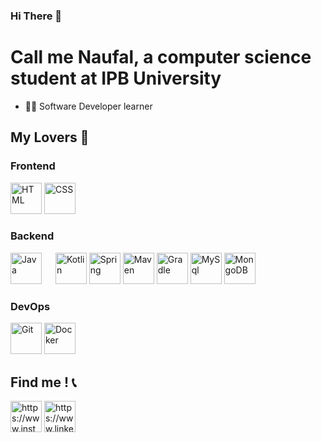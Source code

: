### Hi There 👋
# Call me Naufal, a computer science student at IPB University

- 🧑‍💻 Software Developer learner 

## **My Lovers** 💖

### **Frontend**
<a href="https://en.wikipedia.org/wiki/HTML5"><img src="https://upload.wikimedia.org/wikipedia/commons/thumb/6/61/HTML5_logo_and_wordmark.svg/260px-HTML5_logo_and_wordmark.svg.png" alt="HTML" height="50" style="max-width: 100%"/></a>
<a href="https://en.wikipedia.org/wiki/CSS"><img src="https://upload.wikimedia.org/wikipedia/commons/thumb/d/d5/CSS3_logo_and_wordmark.svg/120px-CSS3_logo_and_wordmark.svg.png" alt="CSS" height="50" style="max-width: 100%"/></a>
### **Backend**
<a href="https://www.java.com/en/"><img src="https://upload.wikimedia.org/wikipedia/en/3/30/Java_programming_language_logo.svg" alt="Java" height="50" style="max-width: 100%"/></a> &emsp;
<a href="https://kotlinlang.org/"><img src="https://upload.wikimedia.org/wikipedia/commons/7/74/Kotlin_Icon.png" alt="Kotlin" height="50" style="max-width: 100%"/></a>
<a href="https://spring.io/"><img src="https://cdn.freebiesupply.com/logos/large/2x/spring-3-logo-png-transparent.png" alt="Spring" height="50" style="max-width: 100%"/></a>
<a href="https://maven.apache.org/"><img src="https://upload.wikimedia.org/wikipedia/commons/thumb/5/52/Apache_Maven_logo.svg/2560px-Apache_Maven_logo.svg.png" alt="Maven" height="50" style="max-width: 100%"/></a>
<a href="https://gradle.org/"><img src="https://upload.wikimedia.org/wikipedia/commons/c/cb/Gradle_logo.png" alt="Gradle" height="50" style="max-width: 100%"/></a>
<a href="https://www.mysql.com/"><img src="https://1000logos.net/wp-content/uploads/2020/08/MySQL-Logo.png" alt="MySql" height="50" style="max-width: 100%"/></a>
<a href="https://www.mongodb.com/"><img src="https://upload.wikimedia.org/wikipedia/commons/thumb/9/93/MongoDB_Logo.svg/2560px-MongoDB_Logo.svg.png" alt="MongoDB" height="50" style="max-width: 100%"/></a>
### **DevOps**
<a href="https://git-scm.com/"><img src="https://git-scm.com/images/logos/downloads/Git-Icon-1788C.png" alt="Git" height="50" style="max-width: 100%"/></a>
<a href="https://www.docker.com/"><img src="https://www.docker.com/wp-content/uploads/2022/03/vertical-logo-monochromatic.png" alt="Docker" height="50" style="max-width: 100%"/></a>

## Find me ! 📞

<a href="https://www.instagram.com/mhmmdnaufal_"><img src="https://upload.wikimedia.org/wikipedia/commons/thumb/e/e7/Instagram_logo_2016.svg/2048px-Instagram_logo_2016.svg.png" alt="https://www.instagram.com/mhmmdnaufal_" height="50" style="max-width: 100%"/></a>
<a href="https://www.linkedin.com/in/muhammad-naufal-99896121a/"><img src="https://cdn-icons-png.flaticon.com/512/174/174857.png" alt="https://www.linkedin.com/in/muhammad-naufal-99896121a/" height="50" style="max-width: 100%"/></a>
